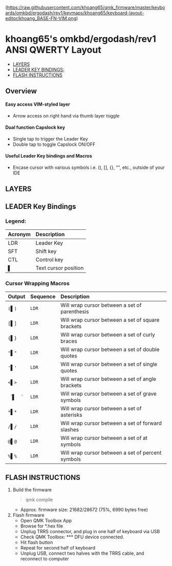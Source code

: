 (https://raw.githubusercontent.com/khoang65/qmk_firmware/master/keyboards/omkbd/ergodash/rev1/keymaps/khoang65/keyboard-layout-editor/khoang_BASE-FN-VIM.png)
# khoang65's omkbd/ergodash/rev1 ANSI QWERTY Layout

- [LAYERS](#LAYERS)
- [LEADER KEY BINDINGS:](#LEADER-KEY-BINDINGS)
- [FLASH INSTRUCTIONS](#FLASH-INSTRUCTIONS)

## Overview
#### Easy access VIM-styled layer
- Arrow access on right hand via thumb layer toggle
#### Dual function Capslock key
- Single tap to trigger the Leader Key
- Double tap to toggle Capslock ON/OFF
#### Useful Leader Key bindings and Macros
- Encase cursor with various symbols i.e. (), [], {}, "", etc., outside of your IDE

## LAYERS

## LEADER Key Bindings
### Legend:

| Acronym | Description |
| :--- | :--- |
| LDR | Leader Key |
| SFT | Shift key |
| CTL | Control key |
| ▌ | Text cursor position |
### Cursor Wrapping Macros
| Output | Sequence | Description |
| :--- | :--- | :--- |
| `(`▌`)` | `LDR  ` | Will wrap cursor between a set of parenthesis |
| `[`▌`]` | `LDR  ` | Will wrap cursor between a set of square brackets |
| `{`▌`}` | `LDR  ` | Will wrap cursor between a set of curly braces |
| `"`▌`"` | `LDR  ` | Will wrap cursor between a set of double quotes |
| `'`▌`'` | `LDR  ` | Will wrap cursor between a set of single quotes |
| `<`▌`>` | `LDR  ` | Will wrap cursor between a set of angle brackets |
| ` `\`▌ ` `  ` | `LDR  ` | Will wrap cursor between a set of grave symbols |
| `*`▌`*` | `LDR  ` | Will wrap cursor between a set of asterisks |
| `/`▌`/` | `LDR  ` | Will wrap cursor between a set of forward slashes |
| `@`▌`@` | `LDR  ` | Will wrap cursor between a set of at symbols |
| `%`▌`%` | `LDR  ` | Will wrap cursor between a set of percent symbols |


## FLASH INSTRUCTIONS
1. Build the firmware
   > qmk compile
   - Approx. firmware size: 21682/28672 (75%, 6990 bytes free)
2. Flash firmware
   - Open QMK Toolbox App
   - Browse for *.hex file
   - Unplug TRRS connector, and plug in one half of keyboard via USB
   - Check QMK Toolbox: *** DFU device connected.
   - Hit flash button
   - Repeat for second half of keyboard
   - Unplug USB, connect two halves with the TRRS cable, and reconnect to computer